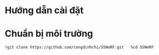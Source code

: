# Hướng dẫn cài đặt

# Chuẩn bị môi trường
`!git clone https://github.com/congdinhchi/SSNeRF.git  
%cd SSNeRF`
